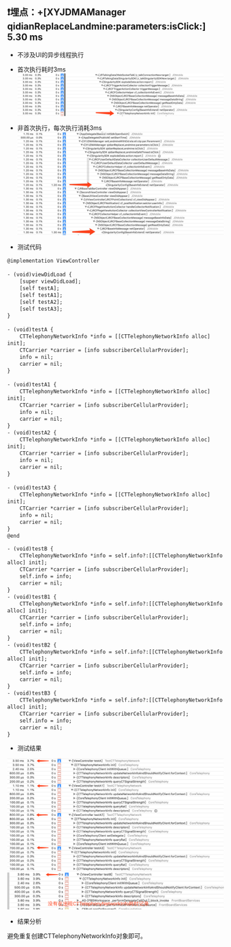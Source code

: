 
## ❗️埋点：+[XYJDMAManager qidianReplaceLandmine:parameters:isClick:] 5.30 ms

- 不涉及UI的异步线程执行

- 首次执行耗时3ms
![首次执行耗时原因](./奇点耗时原因.png)
- 非首次执行，每次执行消耗3ms
![非首次执行](./奇点耗时原因2.png)

- 测试代码

```
@implementation ViewController

- (void)viewDidLoad {
    [super viewDidLoad];    
    [self testA];
    [self testA1];
    [self testA2];
    [self testA3];
}

- (void)testA {
    CTTelephonyNetworkInfo *info = [[CTTelephonyNetworkInfo alloc] init];
    CTCarrier *carrier = [info subscriberCellularProvider];
    info = nil;
    carrier = nil;
}

- (void)testA1 {
    CTTelephonyNetworkInfo *info = [[CTTelephonyNetworkInfo alloc] init];
    CTCarrier *carrier = [info subscriberCellularProvider];
    info = nil;
    carrier = nil;
}
- (void)testA2 {
    CTTelephonyNetworkInfo *info = [[CTTelephonyNetworkInfo alloc] init];
    CTCarrier *carrier = [info subscriberCellularProvider];
    info = nil;
    carrier = nil;
}

- (void)testA3 {
    CTTelephonyNetworkInfo *info = [[CTTelephonyNetworkInfo alloc] init];
    CTCarrier *carrier = [info subscriberCellularProvider];
    info = nil;
    carrier = nil;
}
@end
```

```
- (void)testB {
    CTTelephonyNetworkInfo *info = self.info?:[[CTTelephonyNetworkInfo alloc] init];
    CTCarrier *carrier = [info subscriberCellularProvider];
    self.info = info;
    carrier = nil;
}
- (void)testB1 {
    CTTelephonyNetworkInfo *info = self.info?:[[CTTelephonyNetworkInfo alloc] init];
    CTCarrier *carrier = [info subscriberCellularProvider];
    self.info = info;
    carrier = nil;
}
- (void)testB2 {
    CTTelephonyNetworkInfo *info = self.info?:[[CTTelephonyNetworkInfo alloc] init];
    CTCarrier *carrier = [info subscriberCellularProvider];
    self.info = info;
    carrier = nil;
}
- (void)testB3 {
    CTTelephonyNetworkInfo *info = self.info?:[[CTTelephonyNetworkInfo alloc] init];
    CTCarrier *carrier = [info subscriberCellularProvider];
    self.info = info;
    carrier = nil;
}
```

- 测试结果

![CTTelphoneNetworkInfo测试1](./CTTelphoneNetworkInfo测试1.png)
![CTTelphoneNetworkInfo测试2](./CTTelphoneNetworkInfo测试2.png)

- 结果分析

避免重复创建CTTelephonyNetworkInfo对象即可。



